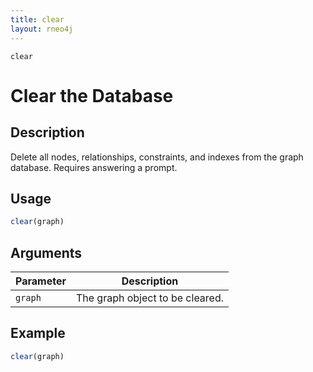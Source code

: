 ```yaml
---
title: clear
layout: rneo4j
---
```


`clear`

# Clear the Database

## Description
Delete all nodes, relationships, constraints, and indexes from the graph database. Requires answering a prompt.

## Usage
```r
clear(graph)
```

## Arguments
| Parameter | Description | 
| --------- | ----------- |
| `graph`   | The graph object to be cleared. |

## Example
```r
clear(graph)
```